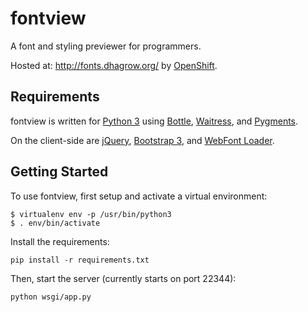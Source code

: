 fontview
========

A font and styling previewer for programmers.

Hosted at: http://fonts.dhagrow.org/
by [OpenShift](https://www.openshift.com/).

Requirements
------------

fontview is written for [Python 3](http://www.python.org/) using [Bottle](http://bottlepy.org/),
[Waitress](http://docs.pylonsproject.org/projects/waitress/), and
[Pygments](http://pygments.org/).

On the client-side are [jQuery](http://jquery.com/), [Bootstrap 3](http://getbootstrap.com/),
and [WebFont Loader](https://github.com/typekit/webfontloader).

Getting Started
---------------

To use fontview, first setup and activate a virtual environment:

    $ virtualenv env -p /usr/bin/python3
    $ . env/bin/activate

Install the requirements:

    pip install -r requirements.txt

Then, start the server (currently starts on port 22344):

    python wsgi/app.py

